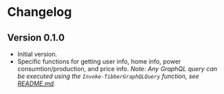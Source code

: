 # Changelog

## Version 0.1.0

* Initial version.
* Specific functions for getting user info, home info, power consumtion/production, and price info.
  *Note: Any GraphQL query can be executed using the `Invoke-TibberGraphQLQuery` function, see [README.md](README.md#usage).*
